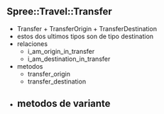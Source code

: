 Spree::Travel::Transfer
-----------------------
* Transfer + TransferOrigin + TransferDestination
* estos dos ultimos tipos son de tipo destination
* relaciones
  - i_am_origin_in_transfer
  - i_am_destination_in_transfer
* metodos
  - transfer_origin
  - transfer_destination
* metodos de variante
  -

